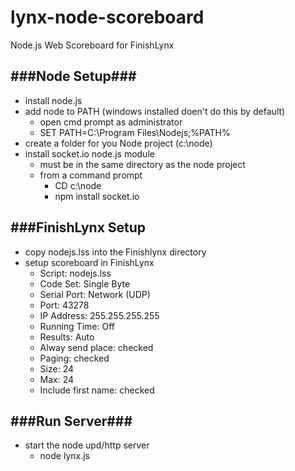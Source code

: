 lynx-node-scoreboard
====================
Node.js Web Scoreboard for FinishLynx

###Node Setup###
--------------------
+ install node.js
+ add node to PATH (windows installed doen't do this by default)
  + open cmd prompt as administrator
  + SET PATH=C:\Program Files\Nodejs;%PATH%
+ create a folder for you Node project (c:\node)
+ install socket.io node.js module 
  + must be in the same directory as the node project
  + from a command prompt
    + CD c:\node
    + npm install socket.io
    
###FinishLynx Setup
--------------------
+ copy nodejs.lss into the Finishlynx directory
+ setup scoreboard in FinishLynx
  + Script: nodejs.lss
  + Code Set: Single Byte
  + Serial Port: Network (UDP)
  + Port: 43278
  + IP Address: 255.255.255.255
  + Running Time: Off
  + Results: Auto
  + Alway send place: checked
  + Paging: checked
  + Size: 24
  + Max: 24
  + Include first name: checked
  
###Run Server###
--------------------
+ start the node upd/http server
  + node lynx.js
